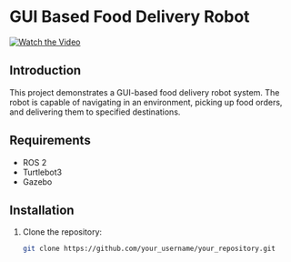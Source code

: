 # GUI Based Food Delivery Robot

[![Watch the Video](https://img.youtube.com/vi/GnMJh-S3pOw/0.jpg)](https://www.youtube.com/watch?v=GnMJh-S3pOw)

## Introduction
This project demonstrates a GUI-based food delivery robot system. The robot is capable of navigating in an environment, picking up food orders, and delivering them to specified destinations.

## Requirements
- ROS 2
- Turtlebot3
- Gazebo

## Installation
1. Clone the repository:
   ```sh
   git clone https://github.com/your_username/your_repository.git
